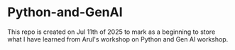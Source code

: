 # Python-and-GenAI
This repo is created on Jul 11th of 2025 to mark as a beginning to store what I have learned from Arul's workshop on Python and Gen AI workshop.
